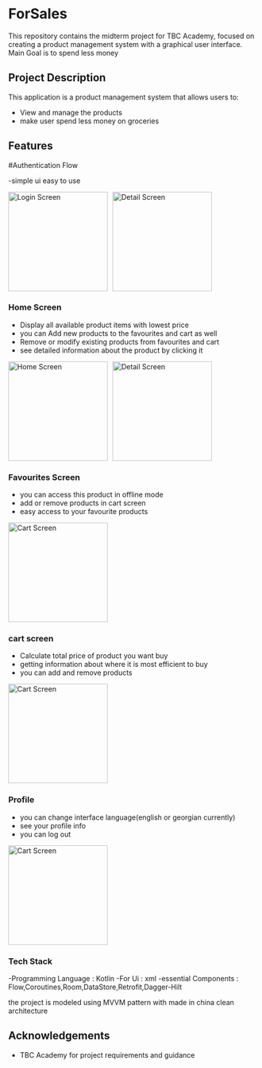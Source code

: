 # ForSales

This repository contains the midterm project for TBC Academy, focused on creating a product management system with a graphical user interface.
Main Goal is to spend less money

## Project Description

This application is a product management system that allows users to:
- View and manage the products
- make user spend less money on groceries
  
## Features

#Authentication Flow 

-simple ui easy to use

<div style="display: flex; gap: 10px;">
  <img src="https://github.com/DatoKochla18/TbcProjects/blob/midterm_project/midterm_project_photos/login_screen.png?raw=true" alt="Login Screen" width="200"/>  
  <img src="https://github.com/DatoKochla18/TbcProjects/blob/midterm_project/midterm_project_photos/register_screen.png?raw=true" alt="Detail Screen" width="200"/>
</div>


### Home Screen
- Display all available product items with lowest  price
- you can Add new products to the favourites and cart as well
- Remove or modify existing products from favourites and cart
- see detailed information about the product by clicking it
<div style="display: flex; gap: 10px;">
  <img src="https://github.com/DatoKochla18/TbcProjects/blob/midterm_project/midterm_project_photos/home_screen.png?raw=true" alt="Home Screen" width="200"/>  
  <img src="https://github.com/DatoKochla18/TbcProjects/blob/midterm_project/midterm_project_photos/detail_screen.png?raw=true" alt="Detail Screen" width="200"/>
</div>

### Favourites Screen
- you can access this product in offline mode
- add or remove products in cart screen
- easy access to your favourite products
<img src="https://github.com/DatoKochla18/TbcProjects/blob/midterm_project/midterm_project_photos/favourites_screen.png?raw=true" alt="Cart Screen" width="200" heigth = "200"/>

### cart screen 
- Calculate total  price of product you want buy
- getting information about where it is most efficient to buy
- you can add and remove products
<img src="https://github.com/DatoKochla18/TbcProjects/blob/midterm_project/midterm_project_photos/cart_screen.png?raw=true" alt="Cart Screen" width="200" heigth = "200"/>

### Profile
- you can change interface language(english or georgian currently)
- see your profile info
- you can log out
<img src="https://github.com/DatoKochla18/TbcProjects/blob/midterm_project/midterm_project_photos/profile_screen.png?raw=true" alt="Cart Screen" width="200" heigth = "200"/>


### Tech Stack

-Programming Language : Kotlin
-For Ui : xml
-essential Components : Flow,Coroutines,Room,DataStore,Retrofit,Dagger-Hilt

the project is modeled using MVVM pattern with made in china clean architecture

## Acknowledgements
- TBC Academy for project requirements and guidance
